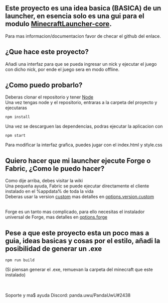## Este proyecto es una idea basica (BASICA) de un launcher, en esencia solo es una gui para el modulo [MinecraftLauncher-core](https://github.com/Pierce01/MinecraftLauncher-core).
Para mas informacion/documentacion favor de checar el github del enlace.


## ¿Que hace este proyecto?
Añadi una interfaz para que se pueda ingresar un nick y ejecutar el juego con dicho nick, por ende el juego sera en modo offline.

## ¿Como puedo probarlo?
Deberas clonar el repositorio y tener [Node](https://nodejs.org/en/download)<br />
Una vez tengas node y el repositorio, entraras a la carpeta del proyecto y ejecutaras
```
npm install
```

Una vez se descarguen las dependencias, podras ejecutar la aplicacion con
```
npm start
```

Para modificar la interfaz grafica, puedes jugar con el index.html y style.css<br />
## Quiero hacer que mi launcher ejecute Forge o Fabric, ¿Como le puedo hacer?
Como dije arriba, debes visitar la wiki<br />
Una pequeña ayuda, Fabric se puede ejecutar directamente el cliente instalado en el %appdata% de toda la vida<br />
Deberas usar la version [custom](https://github.com/Pierce01/MinecraftLauncher-core#custom) mas detalles en [options.version.custom](https://github.com/Pierce01/MinecraftLauncher-core#launch)<br /><br />

Forge es un tanto mas complicado, para ello necesitas el instalador universal de Forge, mas detalles en [options.forge](https://github.com/Pierce01/MinecraftLauncher-core#launch)

## Pese a que este proyecto esta un poco mas a guia, ideas basicas y cosas por el estilo, añadi la posibilidad de generar un .exe
```
npm run build
```
(Si piensan generar el .exe, remuevan la carpeta del minecraft que este instalado)<br /><br /><br />

Soporte y ma$ ayuda Discord: panda.uwu/PandaUwU#2438
